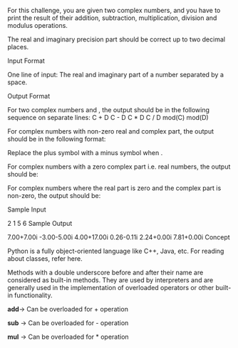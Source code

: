 For this challenge, you are given two complex numbers, and you have to print the result of their addition, subtraction,
multiplication, division and modulus operations.

The real and imaginary precision part should be correct up to two decimal places.

Input Format

One line of input: The real and imaginary part of a number separated by a space.

Output Format

For two complex numbers and , the output should be in the following sequence on separate lines:
C + D C - D C * D C / D mod(C)
mod(D)

For complex numbers with non-zero real and complex part, the output should be in the following format:

Replace the plus symbol with a minus symbol when .

For complex numbers with a zero complex part i.e. real numbers, the output should be:

For complex numbers where the real part is zero and the complex part is non-zero, the output should be:

Sample Input

2 1 5 6 Sample Output

7.00+7.00i -3.00-5.00i 4.00+17.00i 0.26-0.11i 2.24+0.00i 7.81+0.00i Concept

Python is a fully object-oriented language like C++, Java, etc. For reading about classes, refer here.

Methods with a double underscore before and after their name are considered as built-in methods. They are used by
interpreters and are generally used in the implementation of overloaded operators or other built-in functionality.

__add__-> Can be overloaded for + operation

__sub__ -> Can be overloaded for - operation

__mul__ -> Can be overloaded for * operation
